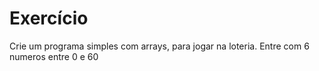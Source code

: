 # Exercício

<p>Crie um programa simples com arrays, para jogar na loteria. Entre com 6 numeros entre 0 e 60<p/>